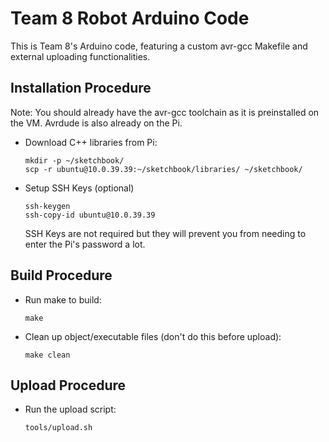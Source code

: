 # Team 8 Robot Arduino Code

This is Team 8's Arduino code, featuring a custom avr-gcc Makefile and external uploading functionalities.

## Installation Procedure

Note: You should already have the avr-gcc toolchain as it is preinstalled on the VM. Avrdude is also already on the Pi.

 - Download C++ libraries from Pi:
	```
	mkdir -p ~/sketchbook/
	scp -r ubuntu@10.0.39.39:~/sketchbook/libraries/ ~/sketchbook/
	```
	
 - Setup SSH Keys (optional)
	```
	ssh-keygen
	ssh-copy-id ubuntu@10.0.39.39
	```

	SSH Keys are not required but they will prevent you from needing to enter the Pi's password a lot.
	
## Build Procedure

 - Run make to build:
	```
	make
	```
 - Clean up object/executable files (don't do this before upload):
	```
	make clean
	```
## Upload Procedure

 - Run the upload script:
	```
	tools/upload.sh
	```
